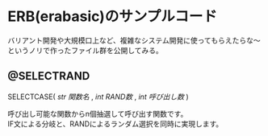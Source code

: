 # ERB(erabasic)のサンプルコード

バリアント開発や大規模口上など、複雑なシステム開発に使ってもらえたらな～というノリで作ったファイル群を公開してみる。

## @SELECTRAND

SELECTCASE( *str 関数名* , *int RAND数* , *int 呼び出し数* )

呼び出し可能な関数からn個抽選して呼び出す関数です。  
IF文による分岐と、RANDによるランダム選択を同時に実現します。

